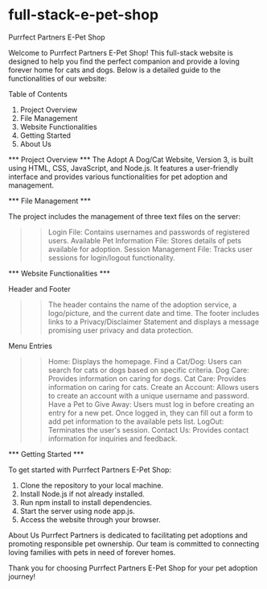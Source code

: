 # full-stack-e-pet-shop

Purrfect Partners E-Pet Shop

Welcome to Purrfect Partners E-Pet Shop! This full-stack website is designed to help you find the perfect companion and provide a loving forever home for cats and dogs. Below is a detailed guide to the functionalities of our website:

Table of Contents
1. Project Overview
2. File Management
3. Website Functionalities
4. Getting Started
5. About Us

*** Project Overview ***
The Adopt A Dog/Cat Website, Version 3, is built using HTML, CSS, JavaScript, and Node.js. It features a user-friendly interface and provides various functionalities for pet adoption and management.

*** File Management ***

The project includes the management of three text files on the server:
>> Login File: Contains usernames and passwords of registered users.
>> Available Pet Information File: Stores details of pets available for adoption.
>> Session Management File: Tracks user sessions for login/logout functionality.

*** Website Functionalities ***

Header and Footer
>> The header contains the name of the adoption service, a logo/picture, and the current date and time.
>> The footer includes links to a Privacy/Disclaimer Statement and displays a message promising user privacy and data protection.

Menu Entries

>> Home: Displays the homepage.
>> Find a Cat/Dog: Users can search for cats or dogs based on specific criteria.
>> Dog Care: Provides information on caring for dogs.
>> Cat Care: Provides information on caring for cats.
>> Create an Account: Allows users to create an account with a unique username and password.
>> Have a Pet to Give Away: Users must log in before creating an entry for a new pet. Once logged in, they can fill out a form to add pet information to the available pets list.
>> LogOut: Terminates the user's session.
>> Contact Us: Provides contact information for inquiries and feedback.


*** Getting Started ***

To get started with Purrfect Partners E-Pet Shop:

1. Clone the repository to your local machine.
2. Install Node.js if not already installed.
3. Run npm install to install dependencies.
4. Start the server using node app.js.
5. Access the website through your browser.

About Us
Purrfect Partners is dedicated to facilitating pet adoptions and promoting responsible pet ownership. Our team is committed to connecting loving families with pets in need of forever homes.

Thank you for choosing Purrfect Partners E-Pet Shop for your pet adoption journey!
